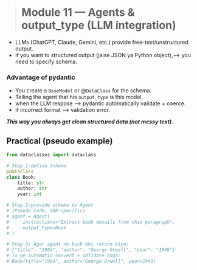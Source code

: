 ># Module 11 — Agents & output_type (LLM integration)

- LLMs (ChatGPT, Claude, Gemini, etc.) provide free-text/unstructured output.
- if you want to structured output (jaise JSON ya Python object),--> you need to specify schema.

### Advantage of pydantic

- You create a `BaseModel` or @`DataClass` for the schema.
- Telling the agent that his `output_type` is this model.
- when the LLM respose --> pydantic automatically validate + coerce.
- if incorrect format --> validation error.
  
***This way you always get clean structured data (not messy text).***

## Practical (pseudo example)

```python
from dataclasses import dataclass

# Step 1:define Schema  
@dataclass
class Book:
    title: str
    author: str
    year: int

# Step 2:provide schema to Agent 
# (Pseudo code, SDK-specific)
# agent = Agent(
#     instructions="Extract book details from this paragraph",
#     output_type=Book
# )

# Step 3: Agar agent ne kuch bhi return kiya:
# {"title": "1984", "author": "George Orwell", "year": "1949"}
# To ye automatic convert + validate hoga:
# Book(title="1984", author="George Orwell", year=1949)

```

